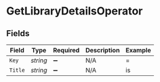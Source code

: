 # GetLibraryDetailsOperator


## Fields

| Field              | Type               | Required           | Description        | Example            |
| ------------------ | ------------------ | ------------------ | ------------------ | ------------------ |
| `Key`              | *string*           | :heavy_minus_sign: | N/A                | =                  |
| `Title`            | *string*           | :heavy_minus_sign: | N/A                | is                 |
